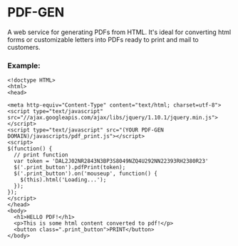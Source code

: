 PDF-GEN
=====================


A web service for generating PDFs from HTML. It's ideal for converting html forms or customizable letters into PDFs ready to print and mail to customers.

### Example:
```
<!doctype HTML>
<html>
<head>

<meta http-equiv="Content-Type" content="text/html; charset=utf-8">
<script type="text/javascript" src="//ajax.googleapis.com/ajax/libs/jquery/1.10.1/jquery.min.js"></script>
<script type="text/javascript" src="(YOUR PDF-GEN DOMAIN)/javascripts/pdf_print.js"></script>
<script>
$(function() {
  // print function
  var token = 'DAL2J02NR2843N3BP3S8049NZQ4U292NN22393RH2380R23'
  $('.print_button').pdfPrint(token);
  $('.print_button').on('mouseup', function() {
    $(this).html('Loading...');
  });
});
</script>
</head>
<body>
  <h1>HELLO PDF!</h1>
  <p>This is some html content converted to pdf!</p>
  <button class=".print_button">PRINT</button>
</body>
```

